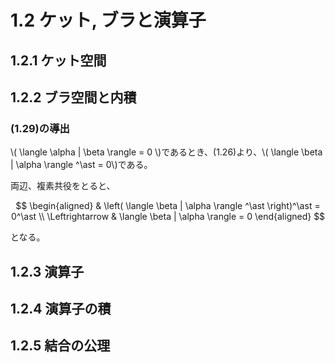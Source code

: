 # 1.2 ケット, ブラと演算子

## 1.2.1 ケット空間

## 1.2.2 ブラ空間と内積

### (1.29)の導出

\\( \langle \alpha | \beta \rangle = 0 \\)であるとき、(1.26)より、\\( \langle \beta | \alpha \rangle ^\ast = 0\\)である。

両辺、複素共役をとると、

$$
\begin{aligned}
    & \left( \langle \beta | \alpha \rangle ^\ast \right)^\ast = 0^\ast \\
    \Leftrightarrow & \langle \beta | \alpha \rangle = 0
\end{aligned}
$$

となる。

## 1.2.3 演算子

## 1.2.4 演算子の積

## 1.2.5 結合の公理

<script type="text/javascript">
  window.MathJax = {
    tex: {
      inlineMath: [['\\(', '\\)']],
      displayMath: [['$$', '$$'], ['\\[', '\\]']]
    },
    options: {
      processEscapes: true
    }
  };
</script>
<script async src="https://cdnjs.cloudflare.com/ajax/libs/mathjax/3.2.2/es5/tex-mml-chtml.min.js"></script>
